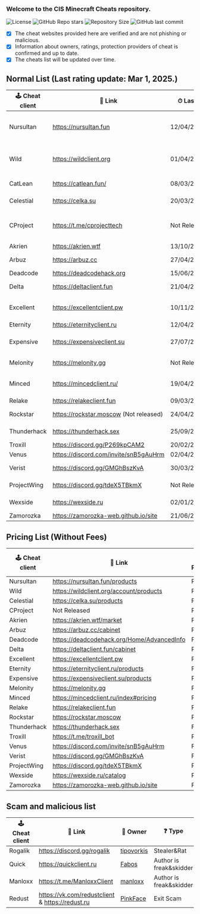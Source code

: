 ### Welcome to the CIS Minecraft Cheats repository.
![License](https://img.shields.io/github/license/cframe1337/CISMinecraftCheats) ![GitHub Repo stars](https://img.shields.io/github/stars/cframe1337/CISMinecraftCheats)
![Repository Size](https://img.shields.io/github/repo-size/cframe1337/CISMinecraftCheats) ![GitHub last commit](https://img.shields.io/github/last-commit/cframe1337/CISMinecraftCheats)


- [x] The cheat websites provided here are verified and are not phishing or malicious.
- [x] Information about owners, ratings, protection providers of cheat is confirmed and up to date.
- [x] The cheats list will be updated over time.

## Normal List (Last rating update: Mar 1, 2025.)
| 🕹 Cheat client | 🔗 Link | ⏱ Last Update | 📑 Versions | 🌟 Rating (of 100) | 👑 Owner | 🛡 Protection | 💰 Paid | 💸 Free ver. |
| --- | --- | --- | --- | --- | --- | --- | --- | --- |
| Nursultan | https://nursultan.fun | 12/04/2025 | 1.12.2, 1.16.5, 1.20.1(Not released) | 61.82 | [CrashSystem](https://discord.com/users/1225495473234641009) | Argentoz | Paid | No |
| Wild | https://wildclient.org | 01/04/2025 | 1.20(Not Released), 1.16.5, 1.19.2 | 55.45 | [AlekseiEzhov](https://discord.com/users/995028996687409322) | Bodyaha | Paid | No |
| CatLean | https://catlean.fun/ | 08/03/2025 | 1.21.4(Open Beta) | - | [Pan4ur](https://discord.com/users/532547459692625941) | Custom | Yes | Yes(OBT as Freemium) |
| Celestial | https://celka.su | 20/03/2025 | 1.12.2, 1.16.5 | 61.09 | [Smertnix](https://discord.com/users/880503910622691349) | Argentoz | Paid | No |
| CProject | https://t.me/cprojecttech | Not Released | 1.9-1.21(Not released)(Inject) | Not Released | [Myszkin](https://t.me/mousej123) | Custom | Paid(Not released) | No |
| Akrien | https://akrien.wtf | 13/10/2024 | 1.16.5 | 71.82 | [Fals3R](https://t.me/Fals3R) | Fals3R, Argentoz | Paid | No |
| Arbuz | https://arbuz.cc | 27/04/2025 | 1.16.5 | 56.36 | [wxshuzx](https://discord.com/users/1047739286964932608)| SerjTarasov, Bodyaha | Paid | No |
| Deadcode | https://deadcodehack.org | 15/06/2024 | 1.16.5 | 31.82 | [gish_reloadead](https://discord.com/users/790439129703907378) | GishReloadead | Free | Yes(Freemium) |
| Delta | https://deltaclient.fun | 21/04/2025 | 1.16.5 | 65.45 | [dezz](https://t.me/dezztoper) | SerjTarasov, Bodyaha | Paid | No |
| Excellent | https://excellentclient.pw | 10/11/2024 | 1.8.9(Not released), 1.16.5  | 44.55 | [sheluvparis](https://discord.com/users/1064671203782037555) | SerjTarasov, Bodyaha | Paid | No |
| Eternity | https://eternityclient.ru | 12/04/2025 | 1.21.1 | 52.27 | [dream1xd](https://discord.com/users/1071453360521232467) | dream1xd | Paid | No |
| Expensive | https://expensiveclient.su | 27/07/2024 | 1.16.5, 1.21.1(Not Released) | 48.18 | [dedinsiduss](https://discord.com/users/1163387041455812668) | Argentoz | Paid | No |
| Melonity | https://melonity.gg | Not Released | 1.16.5 | Not Released | [Stanislav Minaev](https://vk.com/minaev_hack) | Custom | Paid(Not released) | No |
| Minced | https://mincedclient.ru/ | 19/04/2025 | 1.12.2, 1.16.5, 1.20.1 | 60.91 | [Tuskiewicz](https://discord.com/users/719410334892294285) | etc1337 | Paid | No |
| Relake | https://relakeclient.fun | 09/03/2025 | 1.16.5 | 43.64 | [kotopushka1337](https://t.me/imkotopushka) | kotopushka1337 | Paid | No |
| Rockstar | https://rockstar.moscow (Not releаsed) | 24/04/2025(Alpha) | 1.16.5 | Not Released | [ConeTin](https://discord.com/users/627722840992514061)| Custom | Paid(Not released) | Yes |
| Thunderhack | https://thunderhack.sex | 25/09/2024 | 1.21 | 76.36 | [Pan4ur](https://discord.com/users/532547459692625941) | NonProtected (Open Source) | Free | Yes |
| Troxill | https://discord.gg/P269kpCAM2 | 20/02/2025 | 1.16.5(Inject) | 51.82 | [ZDCoder](https://discord.com/users/702890438436192290) | Custom | Yes | No |
| Venus | https://discord.com/invite/snB5gAuHrm | 02/04/2025 | 1.16.5 | 50.0 | [KatanaKio](https://t.me/Katana_kio) | Custom | No | Yes |
| Verist | https://discord.gg/GMGhBszKvA | 30/03/2025 | 1.16.5 | - | [Kasper](https://discord.com/users/665501855060721704) | NonProtected(Closed Source) | Free | Yes |
| ProjectWing | https://discord.gg/tdeX5TBkmX | Not Released | 1.20.x(Not Released) | Not Released | [ecstasy](https://discord.com/users/1043642188522848296) | Custom | Paid(Not released) | No |
| Wexside | https://wexside.ru | 02/01/2024 | 1.16.5 | 69.09 | Wendovsky | Wendovsky, Markushv | Paid | No |
| Zamorozka | https://zamorozka-web.github.io/site | 21/06/2023 | 1.16.5 | 70.91 | [Shalopay](https://t.me/sun_r0se) | Custom | Free | Yes |

## Pricing List (Without Fees)
| 🕹 Cheat client | 🔗 Link | 💰 Paid | 💰 30 Days | 💰 365 Days | 💰 Lifetime | 💰 Premium | 💰 Paid Testing | 💰 HWID Reset |
| --- | --- | --- | --- | --- | --- | --- | --- | --- |
| Nursultan | https://nursultan.fun/products | Paid | 349₽ | 549₽ | 649₽ | 299₽ | 1049₽ | 299₽ |
| Wild | https://wildclient.org/account/products | Paid | 299₽ | 449₽ | 499₽ | - | 800₽ | 169₽ |
| Celestial | https://celka.su/products | Paid | 310₽ | 499₽ | 599₽ | - | - | 305₽ |
| CProject | Not Released | Paid | - | - | - | - | - | - |
| Akrien | https://akrien.wtf/market | Paid | 299₽ | - | 749₽ | - | - | 299₽ |
| Arbuz | https://arbuz.cc/cabinet | Paid | 299₽ | 499₽ | 599₽ | - | - | 152₽ |
| Deadcode | https://deadcodehack.org/Home/AdvancedInfo | Paid | 305₽ | - | 599₽ | - | - | - |
| Delta | https://deltaclient.fun/cabinet | Paid | 349₽ | - | 549₽ | 250₽ | - | 250₽ |
| Excellent | https://excellentclient.pw | Paid | - | - | - | - | - | - |
| Eternity | https://eternityclient.ru/products | Paid | - | - | 450₽ | - | - | - |
| Expensive | https://expensiveclient.su/products | Paid | 310₽ | 499₽ | 599₽ | - | - | 305₽ |
| Melonity | https://melonity.gg | Paid | - | - | - | - | - | - |
| Minced | https://mincedclient.ru/index#pricing | Paid | 300₽ | 600₽ | - | - | - | 150₽ |
| Relake | https://relakeclient.fun | Paid | - | - | - | - | - | - |
| Rockstar | https://rockstar.moscow | Paid | - | - | 349₽ | - | 999₽ | - |
| Thunderhack | https://thunderhack.sex | Free | - | - | - | - | - | - |
| Troxill | https://t.me/troxill_bot | Paid | - | - | - | - | - | - |
| Venus | https://discord.com/invite/snB5gAuHrm | Free | - | - | - | - | - | - |
| Verist | https://discord.gg/GMGhBszKvA | Free | - | - | - | - | - | - |
| ProjectWing | https://discord.gg/tdeX5TBkmX | Paid | - | - | - | - | 1000₽ | - |
| Wexside | https://wexside.ru/catalog | Paid | 349₽ | - | 549₽ | - | 849₽ | 249₽ |
| Zamorozka | https://zamorozka-web.github.io/site | Free | - | - | - | - | - | - |

## Scam and malicious list
| 🕹 Cheat client | 🔗 Link | 👑 Owner | ❓ Type | 💰 Paid | 💸 Free ver. |
| --- | --- | --- | --- | --- | --- |
| Rogalik | https://discord.gg/rogalik | [tipovorkis](https://discord.com/users/626283087684304897) | Stealer&Rat | Yes | Yes |
| Quick | https://quickclient.ru | [Fabos](https://discord.com/users/974660866203062322) | Author is freak&skidder | Yes | No |
| Manloxx | https://t.me/ManloxxClient | [manloxx](https://t.me/manloxx1337) | Author is freak&skidder | Yes | No |
| Redust | https://vk.com/redustclient & https://redust.ru | [PinkFace](tg://user?id=1263978335) | Exit Scam | Yes | No |
